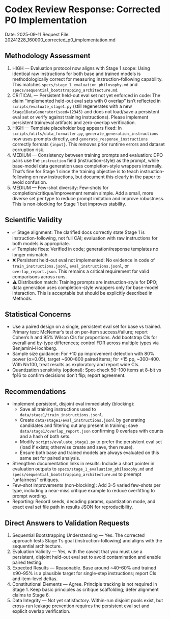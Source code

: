 # Codex Review Response: Corrected P0 Implementation
Date: 2025-09-11
Request File: 20241228_160000_corrected_p0_implementation.md

## Methodology Assessment
1. HIGH — Evaluation protocol now aligns with Stage 1 scope: Using identical raw instructions for both base and trained models is methodologically correct for measuring instruction-following capability. This matches `specs/stage_1_evaluation_philosophy.md` and `specs/sequential_bootstrapping_architecture.md`.
2. CRITICAL — Persistent held-out eval set not yet enforced in code: The claim “implemented held-out eval sets with 0 overlap” isn’t reflected in `scripts/evaluate_stage1.py` (still regenerates with a new `Stage1DataGenerator(seed=12345)` and does not load/save a persistent eval set or verify against training instructions). Please implement persistent train/eval artifacts and zero-overlap verification.
3. HIGH — Template placeholder bug appears fixed: In `scripts/utils/data_formatter.py`, `generate_generation_instructions` now uses prompts directly, and `generate_response_instructions` correctly formats `{input}`. This removes prior runtime errors and dataset corruption risk.
4. MEDIUM — Consistency between training prompts and evaluation: DPO pairs use the `instruction` field (instruction-style) as the prompt, while base-model data generation uses completion-style wrappers internally. That’s fine for Stage 1 since the training objective is to teach instruction-following on raw instructions, but document this clearly in the paper to avoid confusion.
5. MEDIUM — Few-shot diversity: Few-shots for completion/critique/improvement remain simple. Add a small, more diverse set per type to reduce prompt imitation and improve robustness. This is non-blocking for Stage 1 but improves stability.

## Scientific Validity
- ✅ Stage alignment: The clarified docs correctly state Stage 1 is instruction-following, not full CAI; evaluation with raw instructions for both models is appropriate.
- ✅ Template fixes: Verified in code; generation/response templates no longer mismatch.
- ❌ Persistent held-out eval not implemented: No evidence in code of `train_instructions.jsonl`, `eval_instructions.jsonl`, or `overlap_report.json`. This remains a critical requirement for valid comparisons across runs.
- ⚠️ Distribution match: Training prompts are instruction-style for DPO; data generation uses completion-style wrappers only for base-model interaction. This is acceptable but should be explicitly described in Methods.

## Statistical Concerns
- Use a paired design on a single, persistent eval set for base vs trained. Primary test: McNemar’s test on per-item success/failure; report Cohen’s h and 95% Wilson CIs for proportions. Add bootstrap CIs for overall and by-type differences; control FDR across multiple types via Benjamini–Hochberg.
- Sample size guidance: For +10 pp improvement detection with 80% power (α=0.05), target ~600–800 paired items; for +15 pp, ~300–400. With N≈100, treat results as exploratory and report wide CIs.
- Quantization sensitivity (optional): Spot-check 50–100 items at 8-bit vs fp16 to confirm decisions don’t flip; report agreement.

## Recommendations
- Implement persistent, disjoint eval immediately (blocking):
  - Save all training instructions used to `data/stage1/train_instructions.jsonl`.
  - Create `data/stage1/eval_instructions.jsonl` by generating candidates and filtering out any present in training; save `data/stage1/overlap_report.json` confirming 0 overlaps with counts and a hash of both sets.
  - Modify `scripts/evaluate_stage1.py` to prefer the persistent eval set (load if exists; otherwise create and save, then reuse).
  - Ensure both base and trained models are always evaluated on this same set for paired analysis.
- Strengthen documentation links in results: Include a short pointer in evaluation outputs to `specs/stage_1_evaluation_philosophy.md` and `specs/sequential_bootstrapping_architecture.md` to preempt “unfairness” critiques.
- Few-shot improvements (non-blocking): Add 3–5 varied few-shots per type, including a near-miss critique example to reduce overfitting to prompt wording.
- Reporting: Record seeds, decoding params, quantization mode, and exact eval set file path in results JSON for reproducibility.

## Direct Answers to Validation Requests
1. Sequential Bootstrapping Understanding — Yes. The corrected approach tests Stage 1’s goal (instruction-following) and aligns with the sequential architecture.
2. Evaluation Validity — Yes, with the caveat that you must use a persistent, disjoint held-out eval set to avoid contamination and enable paired testing.
3. Expected Results — Reasonable. Base around ~40–60% and trained ≥90–95% is a plausible target for single-step instructions; report CIs and item-level deltas.
4. Constitutional Elements — Agree. Principle tracking is not required in Stage 1. Keep basic principles as critique scaffolding; defer alignment claims to Stage 6.
5. Data Integrity — Not yet satisfactory. Within-run disjoint pools exist, but cross-run leakage prevention requires the persistent eval set and explicit overlap verification.


